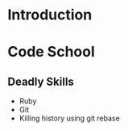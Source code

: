 Introduction
============

# Code School

## Deadly Skills
* Ruby
* Git
* Killing history using git rebase

